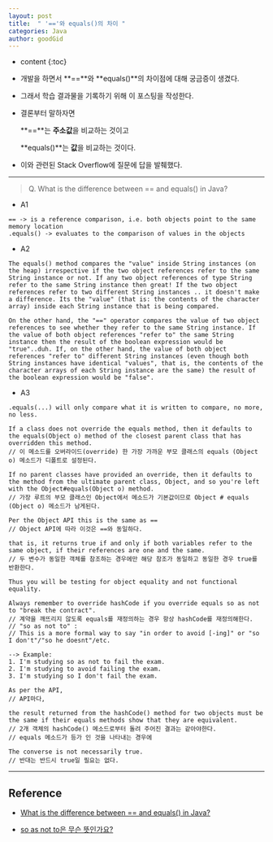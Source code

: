 ```yaml
---
layout: post
title:  " '=='와 equals()의 차이 "
categories: Java
author: goodGid
---
```

* content
{:toc}

* 개발을 하면서 **==**와 **equals()**의 차이점에 대해 궁금증이 생겼다.

* 그래서 학습 결과물을 기록하기 위해 이 포스팅을 작성한다.

* 결론부터 말하자면 

  **==**는 **주소값**을 비교하는 것이고 

  **equals()**는 **값**을 비교하는 것이다.

* 이와 관련된 Stack Overflow에 질문에 답을 발췌했다.




---


> Q. What is the difference between == and equals() in Java?

* A1

```
== -> is a reference comparison, i.e. both objects point to the same memory location
.equals() -> evaluates to the comparison of values in the objects
```

* A2

```
The equals() method compares the "value" inside String instances (on the heap) irrespective if the two object references refer to the same String instance or not. If any two object references of type String refer to the same String instance then great! If the two object references refer to two different String instances .. it doesn't make a difference. Its the "value" (that is: the contents of the character array) inside each String instance that is being compared.

On the other hand, the "==" operator compares the value of two object references to see whether they refer to the same String instance. If the value of both object references "refer to" the same String instance then the result of the boolean expression would be "true"..duh. If, on the other hand, the value of both object references "refer to" different String instances (even though both String instances have identical "values", that is, the contents of the character arrays of each String instance are the same) the result of the boolean expression would be "false".
```


* A3

```
.equals(...) will only compare what it is written to compare, no more, no less.

If a class does not override the equals method, then it defaults to the equals(Object o) method of the closest parent class that has overridden this method.
// 이 메소드를 오버라이드(override) 한 가장 가까운 부모 클래스의 equals (Object o) 메소드가 디폴트로 설정된다.

If no parent classes have provided an override, then it defaults to the method from the ultimate parent class, Object, and so you're left with the Object#equals(Object o) method. 
// 가장 루트의 부모 클래스인 Object에서 메소드가 기본값이므로 Object # equals (Object o) 메소드가 남게된다.

Per the Object API this is the same as == 
// Object API에 따라 이것은 ==와 동일하다.

that is, it returns true if and only if both variables refer to the same object, if their references are one and the same. 
// 두 변수가 동일한 객체를 참조하는 경우에만 해당 참조가 동일하고 동일한 경우 true를 반환한다.

Thus you will be testing for object equality and not functional equality.

Always remember to override hashCode if you override equals so as not to "break the contract". 
// 계약을 깨뜨리지 않도록 equals를 재정의하는 경우 항상 hashCode를 재정의해한다.
// "so as not to" :
// This is a more formal way to say "in order to avoid [-ing]" or "so I don't"/"so he doesnt"/etc. 

--> Example: 
1. I'm studying so as not to fail the exam. 
2. I'm studying to avoid failing the exam. 
3. I'm studying so I don't fail the exam. 

As per the API, 
// API마다, 

the result returned from the hashCode() method for two objects must be the same if their equals methods show that they are equivalent. 
// 2개 객체의 hashCode() 메소드로부터 돌려 주어진 결과는 같아야한다.
// equals 메소드가 등가 인 것을 나타내는 경우에

The converse is not necessarily true.
// 반대는 반드시 true일 필요는 없다.
```





---

## Reference

* [What is the difference between == and equals() in Java?](https://stackoverflow.com/questions/7520432/what-is-the-difference-between-and-equals-in-java/7520464#7520464)

* [so as not to은 무슨 뜻인가요?](https://hinative.com/ko/questions/3288005)